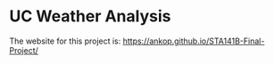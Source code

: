 # UC Weather Analysis

The website for this project is: https://ankop.github.io/STA141B-Final-Project/
